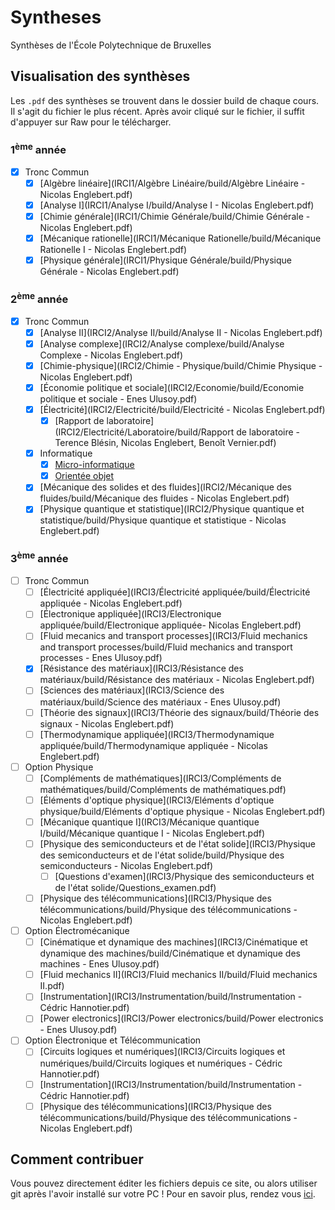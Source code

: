 # Syntheses
Synthèses de l'École Polytechnique de Bruxelles

## Visualisation des synthèses
Les `.pdf` des synthèses se trouvent dans le dossier build de chaque
cours. Il s'agit du fichier le plus récent. Après avoir cliqué sur 
le fichier, il suffit d'appuyer sur Raw pour le télécharger. 

### 1<sup>ème</sup> année
- [x] Tronc Commun
   - [x] [Algèbre linéaire](IRCI1/Algèbre Linéaire/build/Algèbre Linéaire - Nicolas Englebert.pdf)
   - [x] [Analyse I](IRCI1/Analyse I/build/Analyse I - Nicolas Englebert.pdf)
   - [x] [Chimie générale](IRCI1/Chimie Générale/build/Chimie Générale - Nicolas Englebert.pdf)
   - [x] [Mécanique rationelle](IRCI1/Mécanique Rationelle/build/Mécanique Rationelle I - Nicolas Englebert.pdf)
   - [x] [Physique générale](IRCI1/Physique Générale/build/Physique Générale - Nicolas Englebert.pdf)

### 2<sup>ème</sup> année
- [x] Tronc Commun
   - [x] [Analyse II](IRCI2/Analyse II/build/Analyse II - Nicolas Englebert.pdf)
   - [x] [Analyse complexe](IRCI2/Analyse complexe/build/Analyse Complexe - Nicolas Englebert.pdf)
   - [x] [Chimie-physique](IRCI2/Chimie - Physique/build/Chimie Physique - Nicolas Englebert.pdf)
   - [x] [Économie politique et sociale](IRCI2/Economie/build/Economie politique et sociale - Enes Ulusoy.pdf)
   - [x] [Électricité](IRCI2/Electricité/build/Electricité - Nicolas Englebert.pdf)
     - [x] [Rapport de laboratoire](IRCI2/Electricité/Laboratoire/build/Rapport de laboratoire - Terence Blésin, Nicolas Englebert, Benoît Vernier.pdf)
   - [x] Informatique
     - [x] [Micro-informatique](IRCI2/Informatique/syntheseOO.pdf)
     - [x] [Orientée objet](IRCI2/Informatique/MicroInformatique/build/syllab_microinfo.pdf)
   - [x] [Mécanique des solides et des fluides](IRCI2/Mécanique des fluides/build/Mécanique des fluides - Nicolas Englebert.pdf)
   - [x] [Physique quantique et statistique](IRCI2/Physique quantique et statistique/build/Physique quantique et statistique - Nicolas Englebert.pdf)

### 3<sup>ème</sup> année
- [ ] Tronc Commun
  - [ ] [Électricité appliquée](IRCI3/Électricité appliquée/build/Électricité appliquée - Nicolas Englebert.pdf)
  - [ ] [Électronique appliquée](IRCI3/Electronique appliquée/build/Electronique appliquée- Nicolas Englebert.pdf)
  - [ ] [Fluid mecanics and transport processes](IRCI3/Fluid mechanics and transport processes/build/Fluid mechanics and transport processes - Enes Ulusoy.pdf)
  - [x] [Résistance des matériaux](IRCI3/Résistance des matériaux/build/Résistance des matériaux - Nicolas Englebert.pdf)
  - [ ] [Sciences des matériaux](IRCI3/Science des matériaux/build/Science des matériaux - Enes Ulusoy.pdf)
  - [ ] [Théorie des signaux](IRCI3/Théorie des signaux/build/Théorie des signaux - Nicolas Englebert.pdf)
  - [ ] [Thermodynamique appliquée](IRCI3/Thermodynamique appliquée/build/Thermodynamique appliquée - Nicolas Englebert.pdf)
- [ ] Option Physique
  - [ ] [Compléments de mathématiques](IRCI3/Compléments de mathématiques/build/Compléments de mathématiques.pdf)
  - [ ] [Éléments d'optique physique](IRCI3/Eléments d'optique physique/build/Eléments d'optique physique - Nicolas Englebert.pdf)
  - [ ] [Mécanique quantique I](IRCI3/Mécanique quantique I/build/Mécanique quantique I - Nicolas Englebert.pdf)
  - [ ] [Physique des semiconducteurs et de l'état solide](IRCI3/Physique des semiconducteurs et de l'état solide/build/Physique des semiconducteurs - Nicolas Englebert.pdf)
     - [ ] [Questions d'examen](IRCI3/Physique des semiconducteurs et de l'état solide/Questions_examen.pdf)
  - [ ] [Physique des télécommunications](IRCI3/Physique des télécommunications/build/Physique des télécommunications - Nicolas Englebert.pdf)
- [ ] Option Électromécanique
  - [ ] [Cinématique et dynamique des machines](IRCI3/Cinématique et dynamique des machines/build/Cinématique et dynamique des machines - Enes Ulusoy.pdf)
  - [ ] [Fluid mechanics II](IRCI3/Fluid mechanics II/build/Fluid mechanics II.pdf)
  - [ ] [Instrumentation](IRCI3/Instrumentation/build/Instrumentation - Cédric Hannotier.pdf)
  - [ ] [Power electronics](IRCI3/Power electronics/build/Power electronics - Enes Ulusoy.pdf)
- [ ] Option Électronique et Télécommunication
  - [ ] [Circuits logiques et numériques](IRCI3/Circuits logiques et numériques/build/Circuits logiques et numériques - Cédric Hannotier.pdf)
  - [ ] [Instrumentation](IRCI3/Instrumentation/build/Instrumentation - Cédric Hannotier.pdf)
  - [ ] [Physique des télécommunications](IRCI3/Physique des télécommunications/build/Physique des télécommunications - Nicolas Englebert.pdf)

## Comment contribuer
Vous pouvez directement éditer les fichiers depuis ce site, ou alors
utiliser git après l'avoir installé sur votre PC ! Pour en savoir 
plus, rendez vous [ici](http://openclassrooms.com/courses/gerez-vos-codes-source-avec-git).
